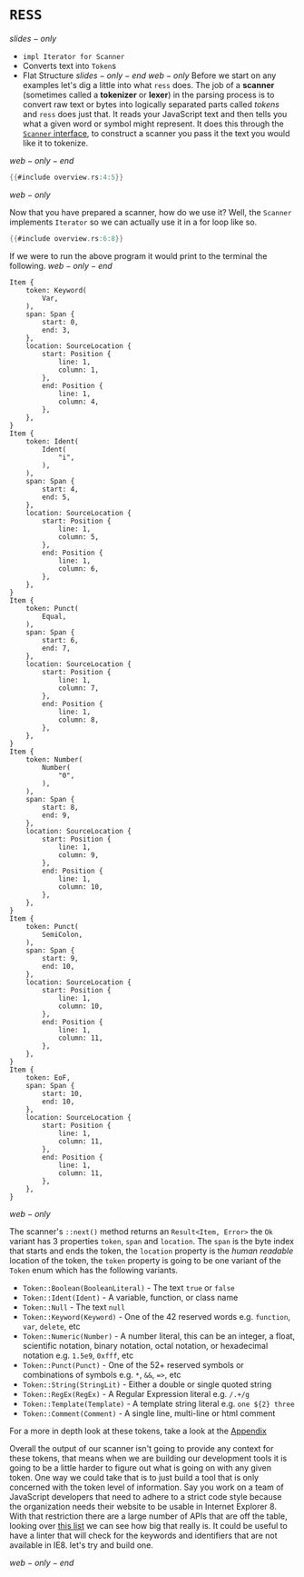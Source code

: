 # `RESS`
$slides-only$
- `impl Iterator for Scanner`
- Converts text into `Token`s
- Flat Structure
$slides-only-end$
$web-only$
Before we start on any examples let's dig a little into what `ress` does. The job of a __scanner__ (sometimes called a __tokenizer__ or __lexer__) in the parsing process is to convert raw text or bytes into logically separated parts called _tokens_ and `ress` does just that. It reads your JavaScript text and then tells you what a given word or symbol might represent. It does this through the [`Scanner` interface](../a.appendix/scanners.md), to construct a scanner you pass it the text you would like it to tokenize. 

$web-only-end$

```rust
{{#include overview.rs:4:5}}
```

$web-only$

Now that you have prepared a scanner, how do we use it? Well, the `Scanner` implements `Iterator` so we can actually use it in a for loop like so.

```rust
{{#include overview.rs:6:8}}
```

If we were to run the above program it would print to the terminal the following.
$web-only-end$

```
Item {
    token: Keyword(
        Var,
    ),
    span: Span {
        start: 0,
        end: 3,
    },
    location: SourceLocation {
        start: Position {
            line: 1,
            column: 1,
        },
        end: Position {
            line: 1,
            column: 4,
        },
    },
}
Item {
    token: Ident(
        Ident(
            "i",
        ),
    ),
    span: Span {
        start: 4,
        end: 5,
    },
    location: SourceLocation {
        start: Position {
            line: 1,
            column: 5,
        },
        end: Position {
            line: 1,
            column: 6,
        },
    },
}
Item {
    token: Punct(
        Equal,
    ),
    span: Span {
        start: 6,
        end: 7,
    },
    location: SourceLocation {
        start: Position {
            line: 1,
            column: 7,
        },
        end: Position {
            line: 1,
            column: 8,
        },
    },
}
Item {
    token: Number(
        Number(
            "0",
        ),
    ),
    span: Span {
        start: 8,
        end: 9,
    },
    location: SourceLocation {
        start: Position {
            line: 1,
            column: 9,
        },
        end: Position {
            line: 1,
            column: 10,
        },
    },
}
Item {
    token: Punct(
        SemiColon,
    ),
    span: Span {
        start: 9,
        end: 10,
    },
    location: SourceLocation {
        start: Position {
            line: 1,
            column: 10,
        },
        end: Position {
            line: 1,
            column: 11,
        },
    },
}
Item {
    token: EoF,
    span: Span {
        start: 10,
        end: 10,
    },
    location: SourceLocation {
        start: Position {
            line: 1,
            column: 11,
        },
        end: Position {
            line: 1,
            column: 11,
        },
    },
}
```

$web-only$

The scanner's `::next()` method returns an `Result<Item, Error>` the `Ok` variant has 3 properties `token`, `span` and `location`. The `span` is the byte index that starts and ends the token, the `location` property is the _human readable_ location of the token, the `token` property is going to be one variant of the `Token` enum which has the following variants.

- `Token::Boolean(BooleanLiteral)` - The text `true` or `false`
- `Token::Ident(Ident)` - A variable, function, or class name
- `Token::Null` - The text `null`
- `Token::Keyword(Keyword)` - One of the 42 reserved words e.g. `function`, `var`, `delete`, etc
- `Token::Numeric(Number)` - A number literal, this can be an integer, a float, scientific notation, binary notation, octal notation, or hexadecimal notation e.g. `1.5e9`, `0xfff`, etc
- `Token::Punct(Punct)` - One of the 52+ reserved symbols or combinations of symbols e.g. `*`, `&&`, `=>`, etc
- `Token::String(StringLit)` - Either a double or single quoted string
- `Token::RegEx(RegEx)` - A Regular Expression literal e.g. `/.+/g`
- `Token::Template(Template)` - A template string literal e.g. `one ${2} three`
- `Token::Comment(Comment)` - A single line, multi-line or html comment

For a more in depth look at these tokens, take a look at the [Appendix](../a.appendix/tokens.html)

Overall the output of our scanner isn't going to provide any context for these tokens, that means when we are building our development tools it is going to be a little harder to figure out what is going on with any given token. One way we could take that is to just build a tool that is only concerned with the token level of information. Say you work on a team of JavaScript developers that need to adhere to a strict code style because the organization needs their website to be usable in Internet Explorer 8. With that restriction there are a large number of APIs that are off the table, looking over [this list](https://caniuse.com/#compare=ie+8,firefox+64&compare_cats=JS,JS%20API) we can see how big that really is. It could be useful to have a linter that will check for the keywords and identifiers that are not available in IE8. let's try and build one.

$web-only-end$
